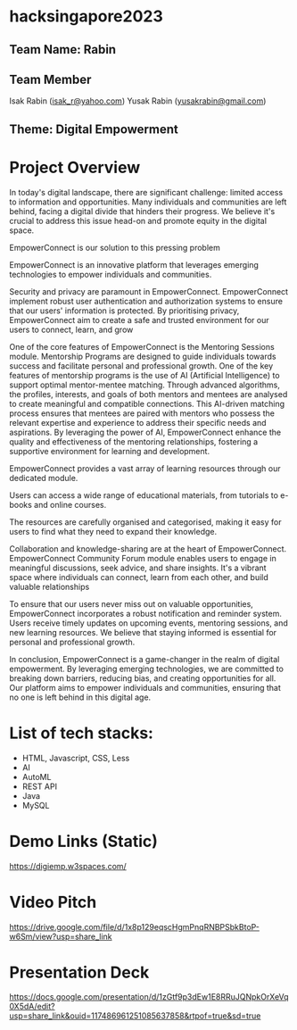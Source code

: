 # hacksingapore2023

## Team Name: Rabin

## Team Member
  Isak Rabin (isak_r@yahoo.com)
  Yusak Rabin (yusakrabin@gmail.com)

## Theme: Digital Empowerment

# Project Overview

In today's digital landscape, there are significant challenge: limited access to information and opportunities.
Many individuals and communities are left behind, facing a digital divide that hinders their progress.
We believe it's crucial to address this issue head-on and promote equity in the digital space. 

EmpowerConnect is our solution to this pressing problem

EmpowerConnect is an innovative platform that leverages emerging technologies to empower individuals and communities.

Security and privacy are paramount in EmpowerConnect.
EmpowerConnect implement robust user authentication and authorization systems to ensure that our users' information is protected.
By prioritising privacy, EmpowerConnect aim to create a safe and trusted environment for our users to connect, learn, and grow

One of the core features of EmpowerConnect is the Mentoring Sessions module.
Mentorship Programs are designed to guide individuals towards success and facilitate personal and professional growth.
One of the key features of mentorship programs is the use of AI (Artificial Intelligence) to support optimal mentor-mentee matching.
Through advanced algorithms, the profiles, interests, and goals of both mentors and mentees are analysed to create meaningful and compatible connections.
This AI-driven matching process ensures that mentees are paired with mentors who possess the relevant expertise and experience to address their specific needs and aspirations.
By leveraging the power of AI, EmpowerConnect enhance the quality and effectiveness of the mentoring relationships, fostering a supportive environment for learning and development.

EmpowerConnect provides a vast array of learning resources through our dedicated module.

Users can access a wide range of educational materials, from tutorials to e-books and online courses.

The resources are carefully organised and categorised, making it easy for users to find what they need to expand their knowledge.

Collaboration and knowledge-sharing are at the heart of EmpowerConnect.
EmpowerConnect Community Forum module enables users to engage in meaningful discussions, seek advice, and share insights.
It's a vibrant space where individuals can connect, learn from each other, and build valuable relationships

To ensure that our users never miss out on valuable opportunities,
EmpowerConnect incorporates a robust notification and reminder system.
Users receive timely updates on upcoming events, mentoring sessions, and new learning resources.
We believe that staying informed is essential for personal and professional growth.

In conclusion, EmpowerConnect is a game-changer in the realm of digital empowerment.
By leveraging emerging technologies, we are committed to breaking down barriers, reducing bias, and creating opportunities for all.
Our platform aims to empower individuals and communities, ensuring that no one is left behind in this digital age.


# List of tech stacks:
- HTML, Javascript, CSS, Less
- AI
- AutoML
- REST API
- Java
- MySQL


# Demo Links (Static)
https://digiemp.w3spaces.com/

# Video Pitch
https://drive.google.com/file/d/1x8p129eqscHgmPnqRNBPSbkBtoP-w6Sm/view?usp=share_link

# Presentation Deck
https://docs.google.com/presentation/d/1zGtf9p3dEw1E8RRuJQNpkOrXeVq0X5dA/edit?usp=share_link&ouid=117486961251085637858&rtpof=true&sd=true
